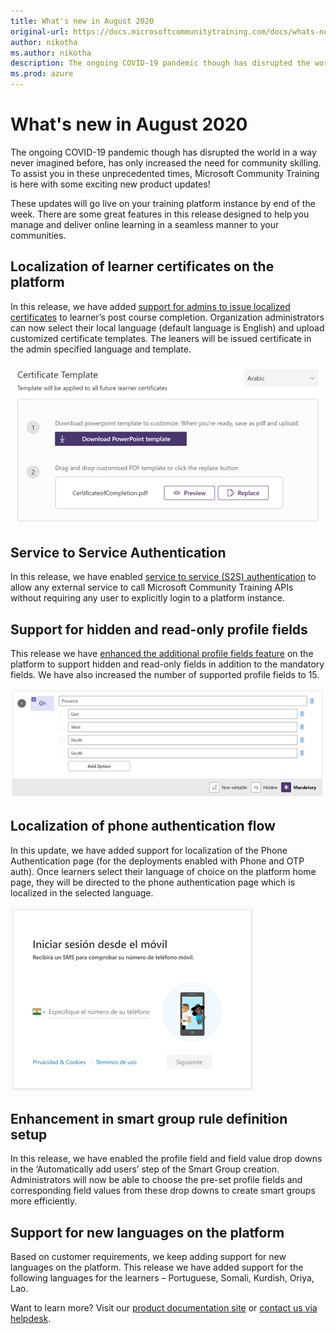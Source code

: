 ```yaml
---
title: What's new in August 2020
original-url: https://docs.microsoftcommunitytraining.com/docs/whats-new-in-august-2020
author: nikotha
ms.author: nikotha
description: The ongoing COVID-19 pandemic though has disrupted the world in a way never imagined before, has only increased the need for community skilling.
ms.prod: azure
---
```


# What's new in August 2020
The ongoing COVID-19 pandemic though has disrupted the world in a way never imagined before, has only increased the need for community skilling. To assist you in these unprecedented times, Microsoft Community Training is here with some exciting new product updates! 

These updates will go live on your training platform instance by end of the week. There are some great features in this release designed to help you manage and deliver online learning in a seamless manner to your communities.

## Localization of learner certificates on the platform 
In this release, we have added [support for admins to issue localized certificates](../../settings/5_customize-the-certificate-template) to learner’s post course completion. Organization administrators can now select their local language (default language is English) and upload customized certificate templates. The leaners will be issued certificate in the admin specified language and template.

![Localization of learner certificates on the platform](../../media/image%28336%29.png)

## Service to Service Authentication
In this release, we have enabled [service to service (S2S) authentication](../../rest-api-management/3_service-to-service-authentication) to allow any external service to call Microsoft Community Training APIs without requiring any user to explicitly login to a platform instance. 

## Support for hidden and read-only profile fields
This release we have [enhanced the additional profile fields feature](../../settings/4_add-additional-profile-fields-for-user-information) on the platform to support hidden and read-only fields in addition to the mandatory fields. We have also increased the number of supported profile fields to 15.

![Support for hidden and read-only profile fields](../../media/image%28337%29.png)

## Localization of phone authentication flow 
In this update, we have added support for localization of the Phone Authentication page (for the deployments enabled with Phone and OTP auth). Once learners select their language of choice on the platform home page, they will be directed to the phone authentication page which is localized in the selected language.

![Localization of phone authentication flow](../../media/image%28352%29.png)

## Enhancement in smart group rule definition setup
In this release, we have enabled the profile field and field value drop downs in the ‘Automatically add users’ step of the Smart Group creation. Administrators will now be able to choose the pre-set profile fields and corresponding field values from these drop downs to create smart groups more efficiently. 

## Support for new languages on the platform  
Based on customer requirements, we keep adding support for new languages on the platform. This release we have added support for the following languages for the learners – Portuguese, Somali, Kurdish, Oriya, Lao.

Want to learn more? Visit our [product documentation site](../../whats-new-in-microsoft-community-training/2020/5_whats-new-in-august-2020) or [contact us via helpdesk](https://go.microsoft.com/fwlink/?linkid=2104630).